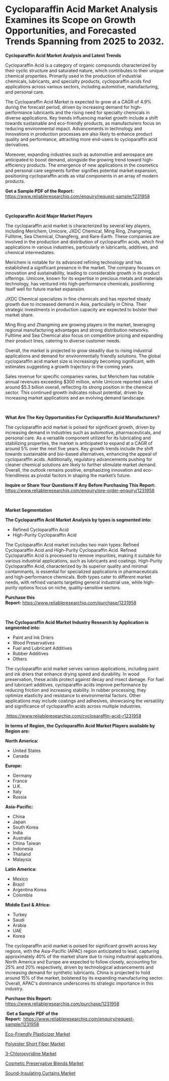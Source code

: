 <p><h1>Cycloparaffin Acid Market Analysis Examines its Scope on Growth Opportunities, and Forecasted Trends Spanning from 2025 to 2032.</h1></p><p><strong>Cycloparaffin Acid Market Analysis and Latest Trends</strong></p>
<p><p>Cycloparaffin Acid is a category of organic compounds characterized by their cyclic structure and saturated nature, which contributes to their unique chemical properties. Primarily used in the production of industrial chemicals, lubricants, and specialty products, cycloparaffin acids find applications across various sectors, including automotive, manufacturing, and personal care. </p><p>The Cycloparaffin Acid Market is expected to grow at a CAGR of 4.9% during the forecast period, driven by increasing demand for high-performance lubricants and the rising need for specialty chemicals in diverse applications. Key trends influencing market growth include a shift towards sustainable and eco-friendly products, as manufacturers focus on reducing environmental impact. Advancements in technology and innovations in production processes are also likely to enhance product quality and performance, attracting more end-users to cycloparaffin acid derivatives. </p><p>Moreover, expanding industries such as automotive and aerospace are anticipated to boost demand, alongside the growing trend toward high-efficiency products. The emergence of new applications in the cosmetics and personal care segments further signifies potential market expansion, positioning cycloparaffin acids as vital components in an array of modern products.</p></p>
<p><strong>Get a Sample PDF of the Report:&nbsp;</strong> <a href="https://www.reliableresearchiq.com/enquiry/request-sample/1231958?utm_campaign=1842&utm_medium=2&utm_source=Github&utm_content=ia&utm_term=03042025&utm_id=cycloparaffin-acid">https://www.reliableresearchiq.com/enquiry/request-sample/1231958</a></p>
<p>&nbsp;</p>
<p><strong>Cycloparaffin Acid Major Market Players</strong></p>
<p><p>The cycloparaffin acid market is characterized by several key players, including Merichem, Umicore, JXDC Chemical, Ming Ring, Zhangming, Fulltime, Sea Chemical, Changfeng, and Rare-Earth. These companies are involved in the production and distribution of cycloparaffin acids, which find applications in various industries, particularly in lubricants, additives, and chemical intermediates.</p><p>Merichem is notable for its advanced refining technology and has established a significant presence in the market. The company focuses on innovation and sustainability, leading to considerable growth in its product offerings. Umicore, known for its expertise in precious metals and materials technology, has ventured into high-performance chemicals, positioning itself well for future market expansion.</p><p>JXDC Chemical specializes in fine chemicals and has reported steady growth due to increased demand in Asia, particularly in China. Their strategic investments in production capacity are expected to bolster their market share.</p><p>Ming Ring and Zhangming are growing players in the market, leveraging regional manufacturing advantages and strong distribution networks. Fulltime and Sea Chemical also focus on competitive pricing and expanding their product lines, catering to diverse customer needs.</p><p>Overall, the market is projected to grow steadily due to rising industrial applications and demand for environmentally friendly solutions. The global cycloparaffin acid market size is increasingly becoming significant, with estimates suggesting a growth trajectory in the coming years. </p><p>Sales revenue for specific companies varies, but Merichem has notable annual revenues exceeding $300 million, while Umicore reported sales of around $5.3 billion overall, reflecting its strong position in the chemical sector. This continued growth indicates robust potential, driven by increasing market applications and an evolving demand landscape.</p></p>
<p>&nbsp;</p>
<p><strong>What Are The Key Opportunities For Cycloparaffin Acid Manufacturers?</strong></p>
<p><p>The cycloparaffin acid market is poised for significant growth, driven by increasing demand in industries such as automotive, pharmaceuticals, and personal care. As a versatile component utilized for its lubricating and stabilizing properties, the market is anticipated to expand at a CAGR of around 5% over the next five years. Key growth trends include the shift towards sustainable and bio-based alternatives, enhancing the appeal of cycloparaffin acids. Additionally, regulatory advancements pushing for cleaner chemical solutions are likely to further stimulate market demand. Overall, the outlook remains positive, emphasizing innovation and eco-friendliness as pivotal factors in shaping the market’s future.</p></p>
<p><strong>Inquire or Share Your Questions If Any Before Purchasing This Report:</strong> <a href="https://www.reliableresearchiq.com/enquiry/pre-order-enquiry/1231958?utm_campaign=1842&utm_medium=2&utm_source=Github&utm_content=ia&utm_term=03042025&utm_id=cycloparaffin-acid">https://www.reliableresearchiq.com/enquiry/pre-order-enquiry/1231958</a></p>
<p>&nbsp;</p>
<p><strong>Market Segmentation</strong></p>
<p><strong>The Cycloparaffin Acid Market Analysis by types is segmented into:</strong></p>
<p><ul><li>Refined Cycloparaffin Acid</li><li>High-Purity Cycloparaffin Acid</li></ul></p>
<p><p>The Cycloparaffin Acid market includes two main types: Refined Cycloparaffin Acid and High-Purity Cycloparaffin Acid. Refined Cycloparaffin Acid is processed to remove impurities, making it suitable for various industrial applications, such as lubricants and coatings. High-Purity Cycloparaffin Acid, characterized by its superior quality and minimal contaminants, is essential for specialized applications in pharmaceuticals and high-performance chemicals. Both types cater to different market needs, with refined variants targeting general industrial use, while high-purity options focus on niche, quality-sensitive sectors.</p></p>
<p><strong>Purchase this Report:&nbsp;</strong><a href="https://www.reliableresearchiq.com/purchase/1231958?utm_campaign=1842&utm_medium=2&utm_source=Github&utm_content=ia&utm_term=03042025&utm_id=cycloparaffin-acid">https://www.reliableresearchiq.com/purchase/1231958</a></p>
<p>&nbsp;</p>
<p><strong>The Cycloparaffin Acid Market Industry Research by Application is segmented into:</strong></p>
<p><ul><li>Paint and Ink Driers</li><li>Wood Preservatives</li><li>Fuel and Lubricant Additives</li><li>Rubber Additives</li><li>Others</li></ul></p>
<p><p>The cycloparaffin acid market serves various applications, including paint and ink driers that enhance drying speed and durability. In wood preservation, these acids protect against decay and insect damage. For fuel and lubricant additives, cycloparaffin acids improve performance by reducing friction and increasing stability. In rubber processing, they optimize elasticity and resistance to environmental factors. Other applications may include coatings and adhesives, showcasing the versatility and significance of cycloparaffin acids across multiple industries.</p></p>
<p><a href="https://www.reliableresearchiq.com/cycloparaffin-acid-r1231958?utm_campaign=1842&utm_medium=2&utm_source=Github&utm_content=ia&utm_term=03042025&utm_id=cycloparaffin-acid">&nbsp;https://www.reliableresearchiq.com/cycloparaffin-acid-r1231958</a></p>
<p><strong>In terms of Region, the Cycloparaffin Acid Market Players available by Region are:</strong></p>
<p>
    <p> <strong> North America: </strong>
        <ul>
            <li>United States</li>
            <li>Canada</li>
        </ul>
        </p> 
    <p> <strong> Europe: </strong>
        <ul>
            <li>Germany</li>
            <li>France</li>
            <li>U.K.</li>
            <li>Italy</li>
            <li>Russia</li>
        </ul>
        </p> 
    <p> <strong> Asia-Pacific: </strong>
        <ul>
            <li>China</li>
            <li>Japan</li>
            <li>South Korea</li>
            <li>India</li>
            <li>Australia</li>
            <li>China Taiwan</li>
            <li>Indonesia</li>
            <li>Thailand</li>
            <li>Malaysia</li>
        </ul>
        </p> 
    <p> <strong> Latin America: </strong>
        <ul>
            <li>Mexico</li>
            <li>Brazil</li>
            <li>Argentina Korea</li>
            <li>Colombia</li>
        </ul>
        </p> 
    <p> <strong> Middle East & Africa: </strong>
        <ul>
            <li>Turkey</li>
            <li>Saudi</li>
            <li>Arabia</li>
            <li>UAE</li>
            <li>Korea</li>
        </ul>
    </p>
    </p>
<p><p>The cycloparaffin acid market is poised for significant growth across key regions, with the Asia-Pacific (APAC) region anticipated to lead, capturing approximately 40% of the market share due to rising industrial applications. North America and Europe are expected to follow closely, accounting for 25% and 20% respectively, driven by technological advancements and increasing demand for synthetic lubricants. China is projected to hold around 15% of the market, bolstered by its expanding manufacturing sector. Overall, APAC's dominance underscores its strategic importance in this industry.</p></p>
<p><strong>Purchase this Report: </strong><a href="https://www.reliableresearchiq.com/purchase/1231958?utm_campaign=1842&utm_medium=2&utm_source=Github&utm_content=ia&utm_term=03042025&utm_id=cycloparaffin-acid">https://www.reliableresearchiq.com/purchase/1231958</a></p>
<p>&nbsp;<strong>Get a Sample PDF of the Report:&nbsp;&nbsp;</strong><a href="https://www.reliableresearchiq.com/enquiry/request-sample/1231958?utm_campaign=1842&utm_medium=2&utm_source=Github&utm_content=ia&utm_term=03042025&utm_id=cycloparaffin-acid">https://www.reliableresearchiq.com/enquiry/request-sample/1231958</a></p>
<p><strong></strong></p>
<p><p><a href="https://github.com/mronmizoe/Market-Research-Report-List-1/blob/main/eco-friendly-plasticizer-market.md?utm_campaign=1842&utm_medium=2&utm_source=Github&utm_content=ia&utm_term=03042025&utm_id=cycloparaffin-acid">Eco-Friendly Plasticizer Market</a></p><p><a href="https://github.com/hayasiorover/Market-Research-Report-List-1/blob/main/polyester-short-fiber-market.md?utm_campaign=1842&utm_medium=2&utm_source=Github&utm_content=ia&utm_term=03042025&utm_id=cycloparaffin-acid">Polyester Short Fiber Market</a></p><p><a href="https://github.com/gitfwelday/Market-Research-Report-List-1/blob/main/3-chloropyridine-market.md?utm_campaign=1842&utm_medium=2&utm_source=Github&utm_content=ia&utm_term=03042025&utm_id=cycloparaffin-acid">3-Chloropyridine Market</a></p><p><a href="https://github.com/tandyorandby/Market-Research-Report-List-1/blob/main/cosmetic-preservative-blends-market.md?utm_campaign=1842&utm_medium=2&utm_source=Github&utm_content=ia&utm_term=03042025&utm_id=cycloparaffin-acid">Cosmetic Preservative Blends Market</a></p><p><a href="https://github.com/janskudiony/Market-Research-Report-List-1/blob/main/sound-insulating-curtains-market.md?utm_campaign=1842&utm_medium=2&utm_source=Github&utm_content=ia&utm_term=03042025&utm_id=cycloparaffin-acid">Sound-Insulating Curtains Market</a></p></p>